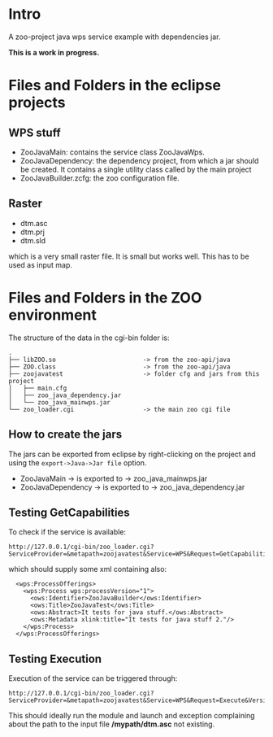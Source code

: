 Intro
========================

A zoo-project java wps service example with dependencies jar.

**This is a work in progress.**

Files and Folders in the eclipse projects
=============================================

WPS stuff
-----------

* ZooJavaMain: contains the service class ZooJavaWps.
* ZooJavaDependency: the dependency project, from which a jar should be created. It contains a single utility class called by the main project
* ZooJavaBuilder.zcfg: the zoo configuration file.


Raster
---------

* dtm.asc
* dtm.prj
* dtm.sld

which is a very small raster file. It is small but works well. This
has to be used as input map.

Files and Folders in the ZOO environment
============================================

The structure of the data in the cgi-bin folder is:
```
.
├── libZOO.so                        -> from the zoo-api/java
├── ZOO.class                        -> from the zoo-api/java
├── zoojavatest                      -> folder cfg and jars from this project
│   ├── main.cfg
│   ├── zoo_java_dependency.jar
│   └── zoo_java_mainwps.jar
└── zoo_loader.cgi                   -> the main zoo cgi file
```

How to create the jars
--------------------------
The jars can be exported from eclipse by right-clicking on the project and using the ```export->Java->Jar file``` option.

* ZooJavaMain -> is exported to -> zoo_java_mainwps.jar
* ZooJavaDependency -> is exported to -> zoo_java_dependency.jar

Testing GetCapabilities
---------------------------------

To check if the service is available:
```
http://127.0.0.1/cgi-bin/zoo_loader.cgi?ServiceProvider=&metapath=zoojavatest&Service=WPS&Request=GetCapabilities&Version=1.0.0
```
which should supply some xml containing also:
```
  <wps:ProcessOfferings>
    <wps:Process wps:processVersion="1">
      <ows:Identifier>ZooJavaBuilder</ows:Identifier>
      <ows:Title>ZooJavaTest</ows:Title>
      <ows:Abstract>It tests for java stuff.</ows:Abstract>
      <ows:Metadata xlink:title="It tests for java stuff 2."/>
    </wps:Process>
  </wps:ProcessOfferings>
  ```

Testing Execution
------------------------

Execution of the service can be triggered through:
```
http://127.0.0.1/cgi-bin/zoo_loader.cgi?ServiceProvider=&metapath=zoojavatest&Service=WPS&Request=Execute&Version=1.0.0&Identifier=ZooJavaBuilder&DataInputs=inPath=/mypath/dtm.asc
```

This should ideally run the module and launch and exception complaining about the path to the input file **/mypath/dtm.asc** not existing.




